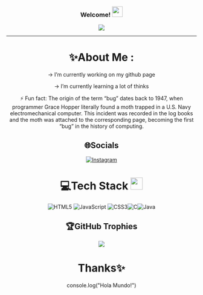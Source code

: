<h3 align="center">
  Welcome!
  <img src="https://media.giphy.com/media/hvRJCLFzcasrR4ia7z/giphy.gif" width="28">
</h3>
<p align="center">
  <a href="https://github.com/CodeWhiteWeb/CodeWhiteWeb"><img src="https://readme-typing-svg.herokuapp.com?color=%2336BCF7&center=true&vCenter=true&lines=Hi+%2C+welcome+to+my+Github+page;I+am+Andres👋;I+am+a+university+student;Web+Dev;Mobile+Dev%3C3"></a>
</p>

---
<div align="center">
  
# ✨About Me :
-> I’m currently working on my github page
  
-> I’m currently learning a lot of thinks

⚡ Fun fact: 
The origin of the term “bug” dates back to 1947, when programmer Grace Hopper literally found a moth trapped in a U.S. Navy electromechanical computer. This incident was recorded in the log books and the moth was attached to the corresponding page, becoming the first “bug” in the history of computing.


## 🌐Socials
[![Instagram](https://img.shields.io/badge/Instagram-E4405F?style=for-the-badge&logo=instagram&logoColor=white)](https://www.instagram.com/andres_120_) 

# 💻Tech Stack <img src = "https://media2.giphy.com/media/QssGEmpkyEOhBCb7e1/giphy.gif?cid=ecf05e47a0n3gi1bfqntqmob8g9aid1oyj2wr3ds3mg700bl&rid=giphy.gif" width = 32px> 
![HTML5](https://img.shields.io/badge/html5-%23E34F26.svg?style=for-the-badge&logo=html5&logoColor=white) ![JavaScript](https://img.shields.io/badge/javascript-%23323330.svg?style=for-the-badge&logo=javascript&logoColor=%23F7DF1E) ![CSS3](https://img.shields.io/badge/css3-%231572B6.svg?style=for-the-badge&logo=css3&logoColor=white)![C](https://img.shields.io/badge/C-00599C?style=for-the-badge&logo=c&logoColor=white)![Java](https://img.shields.io/badge/Java-ED8B00?style=for-the-badge&logo=openjdk&logoColor=white)

## 🏆GitHub Trophies
![](https://github-profile-trophy.vercel.app/?username=AndrewS124&theme=discord&no-frame=false&no-bg=false&margin-w=4)

# Thanks✨

console.log("Hola Mundo!")

</div>
